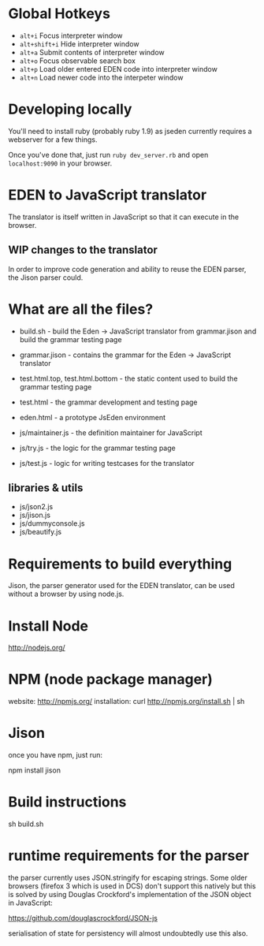 Global Hotkeys
==============
* `alt+i` Focus interpreter window
* `alt+shift+i` Hide interpreter window
* `alt+a` Submit contents of interpreter window
* `alt+o` Focus observable search box
* `alt+p` Load older entered EDEN code into interpreter window
* `alt+n` Load newer code into the interpeter window

Developing locally
==================
You'll need to install ruby (probably ruby 1.9) as jseden currently requires a webserver for a few things.

Once you've done that, just run `ruby dev_server.rb` and open `localhost:9090` in your browser.

EDEN to JavaScript translator
=============================
The translator is itself written in JavaScript so that it can execute in the browser.

WIP changes to the translator
-----------------------------
In order to improve code generation and ability to reuse the EDEN parser, the Jison parser could. 

What are all the files?
=======================
* build.sh - build the Eden -> JavaScript translator from grammar.jison and build the grammar testing page
* grammar.jison - contains the grammar for the Eden -> JavaScript translator
* test.html.top, test.html.bottom - the static content used to build the grammar testing page

* test.html - the grammar development and testing page
* eden.html - a prototype JsEden environment

* js/maintainer.js - the definition maintainer for JavaScript
* js/try.js - the logic for the grammar testing page
* js/test.js - logic for writing testcases for the translator

libraries & utils
-----------------

* js/json2.js
* js/jison.js
* js/dummyconsole.js
* js/beautify.js

Requirements to build everything
================================

Jison, the parser generator used for the EDEN translator, can be used without a browser by using node.js.

# Install Node
http://nodejs.org/

# NPM (node package manager)
website: http://npmjs.org/
installation: curl http://npmjs.org/install.sh | sh

# Jison
once you have npm, just run:

npm install jison

Build instructions
==================

sh build.sh

runtime requirements for the parser
===================================

the parser currently uses JSON.stringify for escaping strings. Some older
browsers (firefox 3 which is used in DCS) don't support this natively but this
is solved by using Douglas Crockford's implementation of the JSON object in
JavaScript:

https://github.com/douglascrockford/JSON-js

serialisation of state for persistency will almost undoubtedly use this also.
